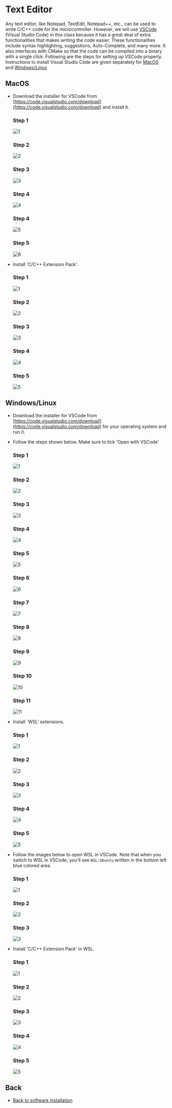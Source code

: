 # Text Editor
Any text editor, like Notepad, TextEdit, Notepad++, etc., can be used to write C/C++ code for the microcontroller. However, we will use [VSCode](https://code.visualstudio.com/) (Visual Studio Code) in this class because it has a great deal of extra functionalities that makes writing the code easier. These functionalities include syntax highlighting, suggestions, Auto-Complete, and many more. It also interfaces with CMake so that the code can be compiled into a binary with a single click. Following are the steps for setting up VSCode properly. Instructions to install Visual Studio Code are given separately for [MacOS](./textEditor.md#macos) and [Windows/Linux](./textEditor.md#windowslinux)

## MacOS
- Download the installer for VSCode from [https://code.visualstudio.com/download](https://code.visualstudio.com/download) and install it.
    ### Step 1
    ![1](./figs/mac/installVSCode/1.png)
    ### Step 2
    ![2](./figs/mac/installVSCode/2.png)
    ### Step 3
    ![3](./figs/mac/installVSCode/3.png)
    ### Step 4
    ![4](./figs/mac/installVSCode/4.png)
    ### Step 4
    ![5](./figs/mac/installVSCode/5.png)
    ### Step 5
    ![6](./figs/mac/installVSCode/6.png)
    
- Install 'C/C++ Extension Pack'.
    ### Step 1
    ![1](./figs/mac/installCppExtension/1.png)
    ### Step 2
    ![2](./figs/mac/installCppExtension/2.png)
    ### Step 3
    ![3](./figs/mac/installCppExtension/3.png)
    ### Step 4
    ![4](./figs/mac/installCppExtension/4.png)
    ### Step 5
    ![5](./figs/mac/installCppExtension/5.png)


## Windows/Linux
- Download the installer for VSCode from [https://code.visualstudio.com/download](https://code.visualstudio.com/download) for your operating system and run it.
- Follow the steps shown below. Make sure to tick 'Open with VSCode'
    ### Step 1
    ![1](./figs/windows/installVSCode/1.png)
    ### Step 2
    ![2](./figs/windows/installVSCode/2.png)
    ### Step 3
    ![3](./figs/windows/installVSCode/3.png)
    ### Step 4
    ![4](./figs/windows/installVSCode/4.png)
    ### Step 5
    ![5](./figs/windows/installVSCode/5.png)
    ### Step 6
    ![6](./figs/windows/installVSCode/6.png)
    ### Step 7
    ![7](./figs/windows/installVSCode/7.png)
    ### Step 8
    ![8](./figs/windows/installVSCode/8.png)
    ### Step 9
    ![9](./figs/windows/installVSCode/9.png)
    ### Step 10
    ![10](./figs/windows/installVSCode/10.png)
    ### Step 11
    ![11](./figs/windows/installVSCode/11.png)

- Install `WSL' extensions.
    ### Step 1
    ![1](./figs/windows/installWslExtension/1.png)
    ### Step 2
    ![2](./figs/windows/installWslExtension/2.png)
    ### Step 3
    ![3](./figs/windows/installWslExtension/3.png)
    ### Step 4
    ![4](./figs/windows/installWslExtension/4.png)
    ### Step 5
    ![5](./figs/windows/installWslExtension/5.png)
   
- Follow the images below to open WSL in VSCode. Note that when you switch to WSL in VSCode, you'll see `WSL:Ubuntu` written in the bottom left blue colored area.
    ### Step 1
    ![1](./figs/windows/openWslInVSCode/1.png)
    ### Step 2 
    ![2](./figs/windows/openWslInVSCode/2.png)
    ### Step 3
    ![3](./figs/windows/openWslInVSCode/3.png)

- Install 'C/C++ Extension Pack' in WSL.
    ### Step 1
    ![1](./figs/windows/installCppExtension/1.png)
    ### Step 2
    ![2](./figs/windows/installCppExtension/2.png)
    ### Step 3
    ![3](./figs/windows/installCppExtension/3.png)
    ### Step 4
    ![4](./figs/windows/installCppExtension/4.png)
    ### Step 5
    ![5](./figs/windows/installCppExtension/5.png)
 
## Back
- [Back to software installation](../softwareInstallation.md#next-steps)

